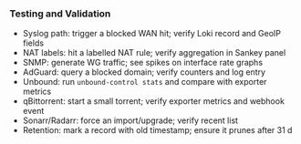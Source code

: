 ### Testing and Validation

- Syslog path: trigger a blocked WAN hit; verify Loki record and GeoIP fields
- NAT labels: hit a labelled NAT rule; verify aggregation in Sankey panel
- SNMP: generate WG traffic; see spikes on interface rate graphs
- AdGuard: query a blocked domain; verify counters and log entry
- Unbound: run `unbound-control stats` and compare with exporter metrics
- qBittorrent: start a small torrent; verify exporter metrics and webhook event
- Sonarr/Radarr: force an import/upgrade; verify recent list
- Retention: mark a record with old timestamp; ensure it prunes after 31 d
